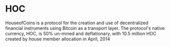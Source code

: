 HOC
===

HouseofCoins is a protocol for the creation and use of decentralized financial instruments using Bitcoin as a transport layer. The protocol's native currency, HOC, is 50% un-mined and deflationary, with 10.5 million HOC created by house member allocation in April, 2014

